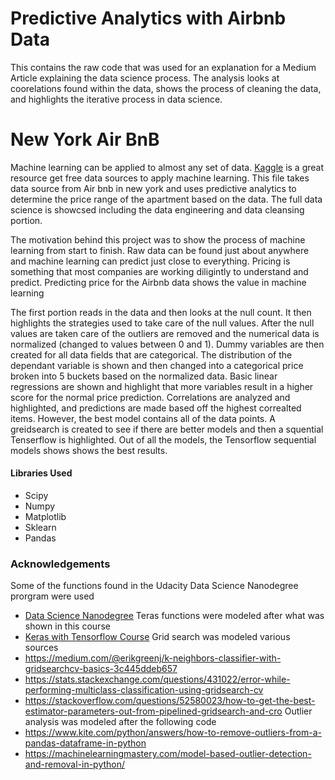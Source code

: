 
# Predictive Analytics with Airbnb Data

This contains the raw code that was used for an explanation for a Medium Article explaining the data science process. The analysis looks at coorelations found within the data, shows the process of cleaning the data, and highlights the iterative process in data science. 

# New York Air BnB

Machine learning can be applied to almost any set of data. [Kaggle](https://www.kaggle.com/) is a great resource get free data sources to apply machine learning. This file takes data source from Air bnb in new york and uses predictive analytics to determine the price range of the apartment based on the data. The full data science is showcsed including the data engineering and data cleansing portion.

The motivation behind this project was to show the process of machine learning from start to finish. Raw data can be found just about anywhere and machine learning can predict just close to everything. Pricing is something that most companies are working diligintly to understand and predict. Predicting price for the Airbnb data shows the value in machine learning

The first portion reads in the data and then looks at the null count. It then highlights the strategies used to take care of the null values. After the null values are taken care of the outliers are removed and the numerical data is normalized (changed to values between 0 and 1). Dummy variables are then created for all data fields that are categorical. The distribution of the dependant variable is shown and then changed into a categorical price broken into 5 buckets based on the normalized data. Basic linear regressions are shown and highlight that more variables result in a higher score for the normal price prediction. Correlations are analyzed and highlighted, and predictions are made based off the highest correalted items. However, the best model contains all of the data points. A greidsearch is created to see if there are better models and then a squential Tenserflow is highlighted. Out of all the models, the Tensorflow sequential models shows shows the best results.

#### Libraries Used
* Scipy
* Numpy
* Matplotlib
* Sklearn
* Pandas

### Acknowledgements
Some of the functions found in the Udacity Data Science Nanodegree prorgram were used
* [Data Science Nanodegree](https://www.udacity.com/course/data-scientist-nanodegree--nd025)
Teras functions were modeled after what was shown in this course
* [Keras with Tensorflow Course](https://www.youtube.com/watch?v=qFJeN9V1ZsI)
Grid search was modeled various sources
* https://medium.com/@erikgreenj/k-neighbors-classifier-with-gridsearchcv-basics-3c445ddeb657
* https://stats.stackexchange.com/questions/431022/error-while-performing-multiclass-classification-using-gridsearch-cv
* https://stackoverflow.com/questions/52580023/how-to-get-the-best-estimator-parameters-out-from-pipelined-gridsearch-and-cro
Outlier analysis was modeled after the following code
* https://www.kite.com/python/answers/how-to-remove-outliers-from-a-pandas-dataframe-in-python
* https://machinelearningmastery.com/model-based-outlier-detection-and-removal-in-python/

